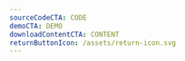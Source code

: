 ```yaml
---
sourceCodeCTA: CODE
demoCTA: DEMO
downloadContentCTA: CONTENT
returnButtonIcon: /assets/return-icon.svg
---
```

